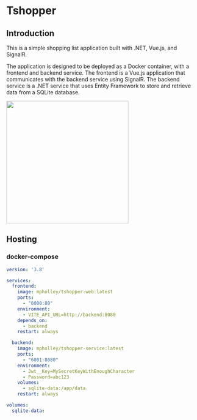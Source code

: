 # Tshopper

## Introduction

This is a simple shopping list application built with .NET, Vue.js, and SignalR.

The application is designed to be deployed as a Docker container, with a frontend and backend service. The frontend is a Vue.js application that communicates with the backend service using SignalR. The backend service is a .NET service that uses Entity Framework to store and retrieve data from a SQLite database.

<img src="https://github.com/user-attachments/assets/568f990f-9c89-4659-8c85-3d4c49b9f595" width="320" />

## Hosting

### docker-compose

```yml
version: '3.8'

services:
  frontend:
    image: mpholley/tshopper-web:latest
    ports:
      - "6000:80"
    environment:
      - VITE_API_URL=http://backend:8080
    depends_on:
      - backend
    restart: always

  backend:
    image: mpholley/tshopper-service:latest
    ports:
      - "6001:8080"
    environment:
      - Jwt__Key=MySecretKeyWithEnoughCharacter
      - Password=abc123
    volumes:
      - sqlite-data:/app/data
    restart: always

volumes:
  sqlite-data:
```
